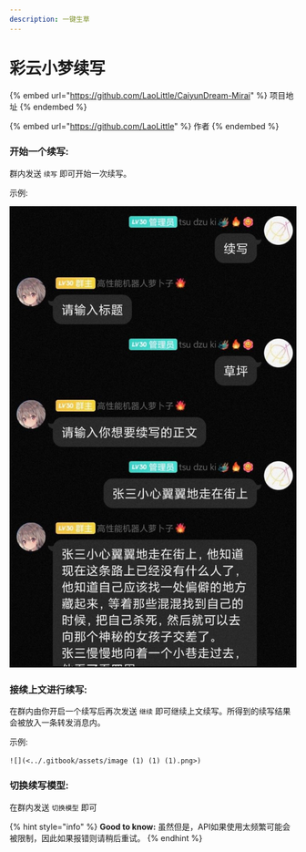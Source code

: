 ```yaml
---
description: 一键生草
---
```


# 彩云小梦续写

{% embed url="https://github.com/LaoLittle/CaiyunDream-Mirai" %}
项目地址
{% endembed %}

{% embed url="https://github.com/LaoLittle" %}
作者
{% endembed %}

### 开始一个续写:

群内发送 `续写` 即可开始一次续写。

示例:

![](<../.gitbook/assets/image (1) (1) (1) (1).png>)

### 接续上文进行续写:

在群内由你开启一个续写后再次发送 `继续` 即可继续上文续写。所得到的续写结果会被放入一条转发消息内。

示例:

``![](<../.gitbook/assets/image (1) (1) (1).png>)``

### 切换续写模型:

在群内发送 `切换模型` 即可



{% hint style="info" %}
**Good to know:** 虽然但是，API如果使用太频繁可能会被限制，因此如果报错则请稍后重试。
{% endhint %}

